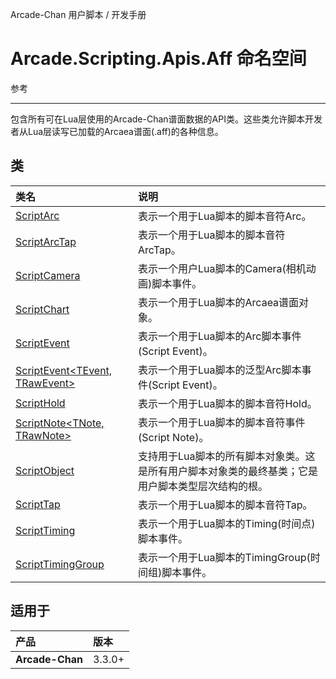 Arcade-Chan 用户脚本 / 开发手册
# Arcade.Scripting.Apis.Aff 命名空间
参考

---

包含所有可在Lua层使用的Arcade-Chan谱面数据的API类。这些类允许脚本开发者从Lua层读写已加载的Arcaea谱面(.aff)的各种信息。

## 类
| 类名 | 说明 |
|:----|:----|
| [ScriptArc](ScriptArc.md) | 表示一个用于Lua脚本的脚本音符Arc。 |
| [ScriptArcTap](ScriptArcTap.md) | 表示一个用于Lua脚本的脚本音符ArcTap。 |
| [ScriptCamera](ScriptCamera.md) | 表示一个用户Lua脚本的Camera(相机动画)脚本事件。 |
| [ScriptChart](ScriptChart.md) | 表示一个用于Lua脚本的Arcaea谱面对象。 |
| [ScriptEvent](ScriptEvent.md) | 表示一个用于Lua脚本的Arc脚本事件(Script Event)。 |
| [ScriptEvent&lt;TEvent, TRawEvent&gt;](ScriptEvent`2.md) | 表示一个用于Lua脚本的泛型Arc脚本事件(Script Event)。 |
| [ScriptHold](ScriptHold.md) | 表示一个用于Lua脚本的脚本音符Hold。 |
| [ScriptNote&lt;TNote, TRawNote&gt;](ScriptNote`2.md) | 表示一个用于Lua脚本的脚本音符事件(Script Note)。 |
| [ScriptObject](ScriptObject.md) | 支持用于Lua脚本的所有脚本对象类。这是所有用户脚本对象类的最终基类；它是用户脚本类型层次结构的根。 |
| [ScriptTap](ScriptTap.md) | 表示一个用于Lua脚本的脚本音符Tap。 |
| [ScriptTiming](ScriptTiming.md) | 表示一个用于Lua脚本的Timing(时间点)脚本事件。 |
| [ScriptTimingGroup](ScriptTimingGroup.md) | 表示一个用于Lua脚本的TimingGroup(时间组)脚本事件。 |

## 适用于
| 产品 | 版本 |
|:----|:----|
| **Arcade-Chan** | 3.3.0+ |